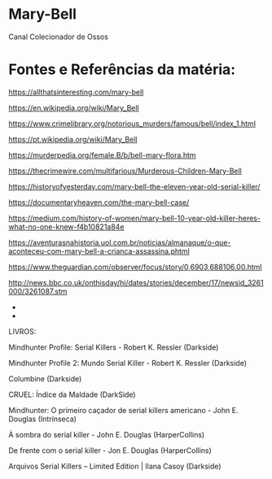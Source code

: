 # Mary-Bell
Canal Colecionador de Ossos

# Fontes e Referências da matéria:

https://allthatsinteresting.com/mary-bell

https://en.wikipedia.org/wiki/Mary_Bell

https://www.crimelibrary.org/notorious_murders/famous/bell/index_1.html

https://pt.wikipedia.org/wiki/Mary_Bell

https://murderpedia.org/female.B/b/bell-mary-flora.htm

https://thecrimewire.com/multifarious/Murderous-Children-Mary-Bell

https://historyofyesterday.com/mary-bell-the-eleven-year-old-serial-killer/

https://documentaryheaven.com/the-mary-bell-case/

https://medium.com/history-of-women/mary-bell-10-year-old-killer-heres-what-no-one-knew-f4b10821a84e

https://aventurasnahistoria.uol.com.br/noticias/almanaque/o-que-aconteceu-com-mary-bell-a-crianca-assassina.phtml

https://www.theguardian.com/observer/focus/story/0,6903,688106,00.html

http://news.bbc.co.uk/onthisday/hi/dates/stories/december/17/newsid_3261000/3261087.stm

*
*

LIVROS:

Mindhunter Profile: Serial Killers - Robert K. Ressler (Darkside)

Mindhunter Profile 2: Mundo Serial Killer - Robert K. Ressler (Darkside)

Columbine (Darkside)

CRUEL: Índice da Maldade (DarkSide)

Mindhunter: O primeiro caçador de serial killers americano - John E. Douglas (Intrínseca)

À sombra do serial killer - John E. Douglas (HarperCollins)

De frente com o serial killer - Jon E. Douglas (HarperCollins)

Arquivos Serial Killers – Limited Edition | Ilana Casoy (Darkside)
